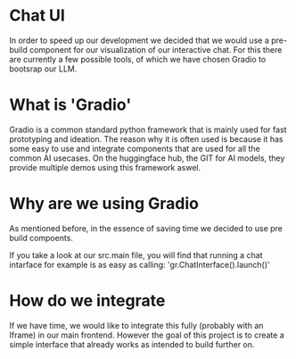 # Chat UI
In order to speed up our development we decided that we would use a pre-build component for our visualization of our interactive chat.
For this there are currently a few possible tools, of which we have chosen Gradio to bootsrap our LLM.

# What is 'Gradio'
Gradio is a common standard python framework that is mainly used for fast prototyping and ideation.
The reason why it is often used is because it has some easy to use and integrate components that are used for all the common AI usecases.
On the huggingface hub, the GIT for AI models, they provide multiple demos using this framework aswel.


# Why are we using Gradio
As mentioned before, in the essence of saving time we decided to use pre build compoents.

If you take a look at our src.main file, you will find that running a chat intarface for example is as easy as calling:
'gr.ChatInterface().launch()'


# How do we integrate
If we have time, we would like to integrate this fully (probably with an Iframe) in our main frontend.
However the goal of this project is to create a simple interface that already works as intended to build further on.

